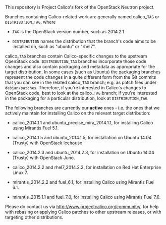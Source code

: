 This repository is Project Calico's fork of the OpenStack Neutron project.

Branches containing Calico-related work are generally named
calico\_`TAG` or `DISTRIBUTION`\_`TAG`, where

- `TAG` is the OpenStack version number, such as 2014.2.1

- `DISTRIBUTION` names the distribution that the branch's code aims to
  be installed on, such as "ubuntu" or "rhel7".

calico\_`TAG` branches contain Calico-specific changes to the upstream
OpenStack code.  `DISTRIBUTION`\_`TAG` branches incorporate those code
changes and also contain packaging and metadata as appropriate for the
target distribution.  In some cases (such as Ubuntu) the packaging
branches represent the code changes in a quite different form from the
Git commits that you can see in the related calico\_`TAG` branch;
e.g. as patch files under `debian/patches`.  Therefore, if you're
interested in Calico's changes to OpenStack code, best to look at the
calico\_`TAG` branch; if you're interested in the packaging for a
particular distribution, look at `DISTRIBUTION`\_`TAG`.

The following branches are currently our **active** ones - i.e. the ones
that we actively maintain for installing Calico on the relevant target
distribution:

- calico\_2014.1.1 and ubuntu\_precise\_mira\_2014.1.1, for installing
  Calico using Mirantis Fuel 5.1.

- calico\_2014.1.5 and ubuntu\_2014.1.5, for installation on Ubuntu
  14.04 (Trusty) with OpenStack Icehouse.

- calico\_2014.2.3 and ubuntu\_2014.2.3, for installation on Ubuntu
  14.04 (Trusty) with OpenStack Juno.

- calico\_2014.2.2 and rhel7\_2014.2.2, for installation on Red Hat
  Enterprise Linux 7.

- mirantis\_2014.2.2 and fuel\_6.1, for installing Calico using
  Mirantis Fuel 6.1.

- mirantis\_2015.1.1 and fuel\_7.0, for installing Calico using
  Mirantis Fuel 7.0.

Please do contact us via http://www.projectcalico.org/community/, for
help with rebasing or applying Calico patches to other upstream
releases, or with targeting other distributions.

